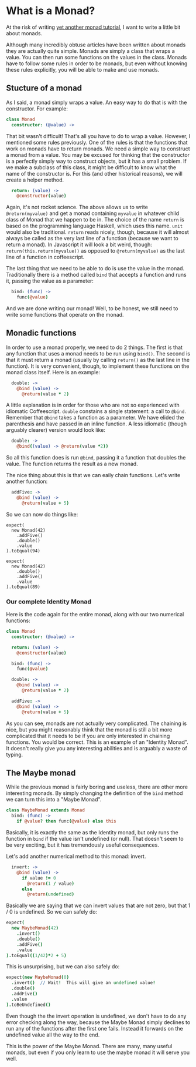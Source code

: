 # What is a Monad?

At the risk of writing
[yet another monad tutorial](https://wiki.haskell.org/Monad_tutorials_timeline),
I want to write a little bit about monads.

Although many incredibly obtuse articles have been written about
monads they are actually quite simple.
Monads are simply a class that wraps a value.  You can then run
some functions on the values in the class.  Monads have to follow
some rules in order to be monads, but even without knowing these
rules explicitly, you will be able to make and use monads.

## Stucture of a monad

As I said, a monad simply wraps a value.  An easy way to do that is
with the constructor.  For example:

```coffee
class Monad
  constructor: (@value) ->
```

That bit wasn't difficult!  That's all you have to do to wrap a value.
However, I mentioned some rules previously.  One of the rules is that
the functions that work on monads have to return monads.  We need
a simple way to construct a monad from a value.  You may be excused for
thinking that the constructor is a perfectly simply way to construct
objects, but it has a small problem.  If we make a subclass of this
class, it might be difficult to know what the name of the constructor
is.  For this (and other historical reasons), we will create a helper
method.

```coffee
  return: (value) ->
    @constructor(value)
```

Again, it's not rocket science.  The above allows us to write `@return(myvalue)`
and get a monad containing `myvalue` in whatever child class of Monad that
we happen to be in.  The choice of the name `return` is based on the
programming language Haskell, which uses this name.  `unit` would also be
traditional.  `return` reads nicely, though, because it will almost always
be called as the very last line of a function (because we want to return
a monad).  In Javascript it will look a bit weird, though:
`return(this.return(myvalue))` as opposed to `@return(myvalue)` as the last
line of a function in coffeescript.

The last thing that we need to be able to do is use the value in the
monad.  Traditionally there is a method called `bind` that accepts a
function and runs it, passing the value as a parameter:

```coffee
  bind: (func) ->
    func(@value)
```

And we are done writing our monad!  Well, to be honest, we still need to
write some functions that operate on the monad.

## Monadic functions

In order to use a monad properly, we need to do 2 things.  The first is
that any function that uses a monad needs to be run using `bind()`.  The
second is that it must return a monad (usually by calling `return()` as
the last line in the function).  It is very convenient, though, to
implement these functions on the monad class itself.  Here is an example:

```coffee
  double: ->
    @bind (value) ->
      @return(value * 2)
```

A little explanation is in order for those who are not so experienced with
idiomatic Coffeescript.  `double` constains a single statement: a call to
`@bind`.  Remember that `@bind` takes a function as a parameter.  We have
elided the parenthesis and have passed in an inline function.  A less
idiomatic (though arguably clearer) version would look like:

```coffee
  double: ->
    @bind((value) -> @return(value *2))
```

So all this function does is run `@bind`, passing it a function that doubles
the value.  The function returns the result as a new monad.

The nice thing about this is that we can eaily chain functions.  Let's write
another function:

```coffee
  addFive: ->
    @bind (value) ->
      @return(value + 5)
```

So we can now do things like:

```
expect(
  new Monad(42)
    .addFive()
    .double()
    .value
).toEqual(94)

expect(
  new Monad(42)
    .double()
    .addFive()
    .value
).toEqual(89)
```

### Our complete Identity Monad

Here is the code again for the entire monad, along with our two
numerical functions:

```coffee
class Monad
  constructor: (@value) ->

  return: (value) ->
    @constructor(value)

  bind: (func) ->
    func(@value)

  double: ->
    @bind (value) ->
      @return(value * 2)

  addFive: ->
    @bind (value) ->
      @return(value + 5)
```

As you can see, monads are not actually very complicated.  The
chaining is nice, but you might reasonably think that the monad
is still a bit more complicated that it needs to be if you
are only interested in chaining functions.  You would be correct.
This is an example of an "Identity Monad".  It doesn't really give
you any interesting abilities and is arguably a waste of typing.

## The Maybe monad

While the previous monad is fairly boring and useless, there are
other more interesting monads.  By simply changing the definition
of the `bind` method we can turn this into a "Maybe Monad".

```coffee
class MaybeMonad extends Monad
  bind: (func) ->
    if @value? then func(@value) else this
```

Basically, it is exactly the same as the Identity monad, but
only runs the function in `bind` if the value isn't undefined
(or null).  That doesn't seem to be very exciting, but it has
tremendously useful consequences.

Let's add another numerical method to this monad: invert.

```coffee
  invert: ->
    @bind (value) ->
      if value != 0
        @return(1 / value)
      else
        @return(undefined)
```

Basically we are saying that we can invert values that are
not zero, but that 1 / 0 is undefined.  So we can safely do:

```coffee
expect(
  new MaybeMonad(42)
    .invert()
    .double()
    .addFive()
    .value
).toEqual((1/42)*2 + 5)
```

This is unsurprising, but we can also safely do:

```coffee
expect(new MaybeMonad(0)
  .invert()  // Wait!  This will give an undefined value!
  .double()
  .addFive()
  .value
).toBeUndefined()
```

Even though the the invert operation is undefined, we don't have
to do any error checking along the way, because the Maybe Monad
simply declines to run any of the functions after the first one
fails.  Instead it forwards on the undefined value all the way
to the end.

This is the power of the Maybe Monad.  There are many, many useful
monads, but even if you only learn to use the maybe monad it will
serve you well.

